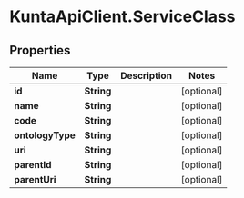 # KuntaApiClient.ServiceClass

## Properties
Name | Type | Description | Notes
------------ | ------------- | ------------- | -------------
**id** | **String** |  | [optional] 
**name** | **String** |  | [optional] 
**code** | **String** |  | [optional] 
**ontologyType** | **String** |  | [optional] 
**uri** | **String** |  | [optional] 
**parentId** | **String** |  | [optional] 
**parentUri** | **String** |  | [optional] 


